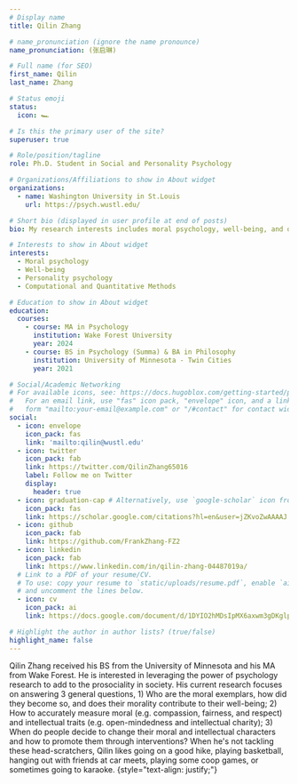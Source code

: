```yaml
---
# Display name
title: Qilin Zhang 

# name_pronunciation (ignore the name pronounce)
name_pronunciation: (张启琳)       

# Full name (for SEO)
first_name: Qilin
last_name: Zhang

# Status emoji
status:
  icon: 🏎️

# Is this the primary user of the site?
superuser: true

# Role/position/tagline
role: Ph.D. Student in Social and Personality Psychology

# Organizations/Affiliations to show in About widget
organizations:
  - name: Washington University in St.Louis
    url: https://psych.wustl.edu/

# Short bio (displayed in user profile at end of posts)
bio: My research interests includes moral psychology, well-being, and quantitative methods.

# Interests to show in About widget
interests:
  - Moral psychology
  - Well-being
  - Personality psychology
  - Computational and Quantitative Methods

# Education to show in About widget
education:
  courses:
    - course: MA in Psychology
      institution: Wake Forest University
      year: 2024
    - course: BS in Psychology (Summa) & BA in Philosophy
      institution: University of Minnesota - Twin Cities
      year: 2021

# Social/Academic Networking
# For available icons, see: https://docs.hugoblox.com/getting-started/page-builder/#icons
#   For an email link, use "fas" icon pack, "envelope" icon, and a link in the
#   form "mailto:your-email@example.com" or "/#contact" for contact widget.
social:
  - icon: envelope
    icon_pack: fas
    link: 'mailto:qilin@wustl.edu'
  - icon: twitter
    icon_pack: fab
    link: https://twitter.com/QilinZhang65016
    label: Follow me on Twitter
    display:
      header: true
  - icon: graduation-cap # Alternatively, use `google-scholar` icon from `ai` icon pack
    icon_pack: fas
    link: https://scholar.google.com/citations?hl=en&user=jZKvoZwAAAAJ
  - icon: github
    icon_pack: fab
    link: https://github.com/FrankZhang-FZ2
  - icon: linkedin
    icon_pack: fab
    link: https://www.linkedin.com/in/qilin-zhang-04487019a/
  # Link to a PDF of your resume/CV.
  # To use: copy your resume to `static/uploads/resume.pdf`, enable `ai` icons in `params.yaml`,
  # and uncomment the lines below.
  - icon: cv
    icon_pack: ai
    link: https://docs.google.com/document/d/1DYIO2hMDsIpMX6axwm3gDKglpFWBTCePmbh0-lT9-sQ/edit?tab=t.0

# Highlight the author in author lists? (true/false)
highlight_name: false
---
```


Qilin Zhang received his BS from the University of Minnesota and his MA from Wake Forest. He is interested in leveraging the power of psychology research to add to the prosociality in society. His current research focuses on answering 3 general questions, 1) Who are the moral exemplars, how did they become so, and does their morality contribute to their well-being; 2) How to accurately measure moral (e.g. compassion, fairness, and respect) and intellectual traits (e.g. open-mindedness and intellectual charity); 3) When do people decide to change their moral and intellectual characters and how to promote them through interventions? When he's not tackling these head-scratchers, Qilin likes going on a good hike, playing basketball, hanging out with friends at car meets, playing some coop games, or sometimes going to karaoke.
{style="text-align: justify;"}
